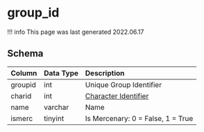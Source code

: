 # group_id

!!! info
	This page was last generated 2022.06.17

## Schema

| Column | Data Type | Description |
| :--- | :--- | :--- |
| groupid | int | Unique Group Identifier |
| charid | int | [Character Identifier](character_data.md) |
| name | varchar | Name |
| ismerc | tinyint | Is Mercenary: 0 = False, 1 = True |

